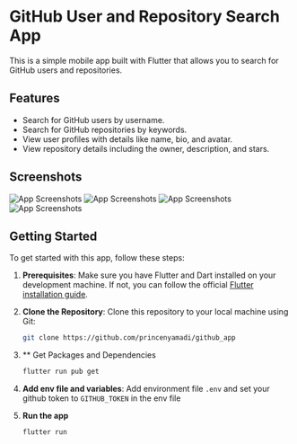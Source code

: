 # GitHub User and Repository Search App

This is a simple mobile app built with Flutter that allows you to search for GitHub users and repositories.

## Features

- Search for GitHub users by username.
- Search for GitHub repositories by keywords.
- View user profiles with details like name, bio, and avatar.
- View repository details including the owner, description, and stars.

## Screenshots
![App Screenshots](screenshots/simulator_screenshot_4168062B-46DF-458D-A17D-2F33B31F124E.png)
![App Screenshots](screenshots/simulator_screenshot_5423E1CC-C9AE-4ED6-96C4-5FDF0A699302.png)
![App Screenshots](screenshots/simulator_screenshot_A39C0710-DE73-4F9C-BB5D-0902DFB47A03.png)
![App Screenshots](screenshots/simulator_screenshot_7FC13487-9D17-4E81-A934-7625F99A107A.png)


## Getting Started

To get started with this app, follow these steps:

1. **Prerequisites**: Make sure you have Flutter and Dart installed on your development machine. If not, you can follow the official [Flutter installation guide](https://flutter.dev/docs/get-started/install).

2. **Clone the Repository**: Clone this repository to your local machine using Git:

   ```bash
   git clone https://github.com/princenyamadi/github_app


3. **  Get Packages and Dependencies
     ```bash
     flutter run pub get

4. **Add env file and variables**: Add environment file `.env` and set your github token to `GITHUB_TOKEN` in the env file


5. **Run the app**
     ```bash
     flutter run 